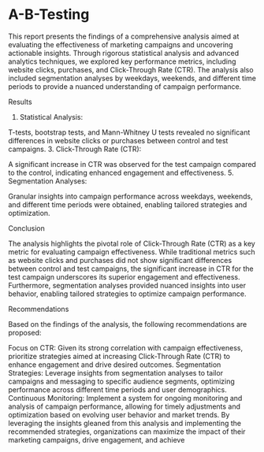 # A-B-Testing
This report presents the findings of a comprehensive analysis aimed at evaluating the effectiveness of marketing campaigns and uncovering actionable insights. Through rigorous statistical analysis and advanced analytics techniques, we explored key performance metrics, including website clicks, purchases, and Click-Through Rate (CTR). The analysis also included segmentation analyses by weekdays, weekends, and different time periods to provide a nuanced understanding of campaign performance.

Results

1. Statistical Analysis:
   
T-tests, bootstrap tests, and Mann-Whitney U tests revealed no significant differences in website clicks or purchases between control and test campaigns.
3. Click-Through Rate (CTR):

A significant increase in CTR was observed for the test campaign compared to the control, indicating enhanced engagement and effectiveness.
5. Segmentation Analyses:
 
Granular insights into campaign performance across weekdays, weekends, and different time periods were obtained, enabling tailored strategies and optimization.

Conclusion

The analysis highlights the pivotal role of Click-Through Rate (CTR) as a key metric for evaluating campaign effectiveness. While traditional metrics such as website clicks and purchases did not show significant differences between control and test campaigns, the significant increase in CTR for the test campaign underscores its superior engagement and effectiveness. Furthermore, segmentation analyses provided nuanced insights into user behavior, enabling tailored strategies to optimize campaign performance.

Recommendations

Based on the findings of the analysis, the following recommendations are proposed:

Focus on CTR: Given its strong correlation with campaign effectiveness, prioritize strategies aimed at increasing Click-Through Rate (CTR) to enhance engagement and drive desired outcomes.
Segmentation Strategies: Leverage insights from segmentation analyses to tailor campaigns and messaging to specific audience segments, optimizing performance across different time periods and user demographics.
Continuous Monitoring: Implement a system for ongoing monitoring and analysis of campaign performance, allowing for timely adjustments and optimization based on evolving user behavior and market trends.
By leveraging the insights gleaned from this analysis and implementing the recommended strategies, organizations can maximize the impact of their marketing campaigns, drive engagement, and achieve
